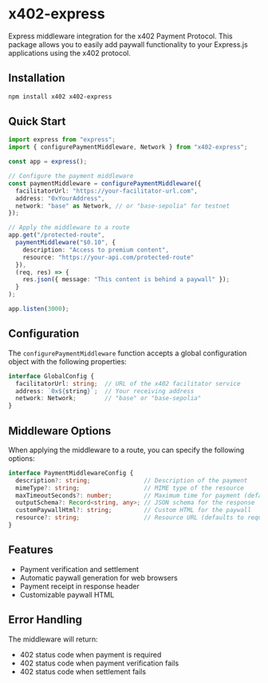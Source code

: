 # x402-express

Express middleware integration for the x402 Payment Protocol. This package allows you to easily add paywall functionality to your Express.js applications using the x402 protocol.

## Installation

```bash
npm install x402 x402-express
```

## Quick Start

```typescript
import express from "express";
import { configurePaymentMiddleware, Network } from "x402-express";

const app = express();

// Configure the payment middleware
const paymentMiddleware = configurePaymentMiddleware({
  facilitatorUrl: "https://your-facilitator-url.com",
  address: "0xYourAddress",
  network: "base" as Network, // or "base-sepolia" for testnet
});

// Apply the middleware to a route
app.get("/protected-route", 
  paymentMiddleware("$0.10", {
    description: "Access to premium content",
    resource: "https://your-api.com/protected-route"
  }),
  (req, res) => {
    res.json({ message: "This content is behind a paywall" });
  }
);

app.listen(3000);
```

## Configuration

The `configurePaymentMiddleware` function accepts a global configuration object with the following properties:

```typescript
interface GlobalConfig {
  facilitatorUrl: string;  // URL of the x402 facilitator service
  address: `0x${string}`;  // Your receiving address
  network: Network;        // "base" or "base-sepolia"
}
```

## Middleware Options

When applying the middleware to a route, you can specify the following options:

```typescript
interface PaymentMiddlewareConfig {
  description?: string;               // Description of the payment
  mimeType?: string;                  // MIME type of the resource
  maxTimeoutSeconds?: number;         // Maximum time for payment (default: 60)
  outputSchema?: Record<string, any>; // JSON schema for the response
  customPaywallHtml?: string;         // Custom HTML for the paywall
  resource?: string;                  // Resource URL (defaults to request URL)
}
```

## Features

- Payment verification and settlement
- Automatic paywall generation for web browsers
- Payment receipt in response header
- Customizable paywall HTML

## Error Handling

The middleware will return:
- 402 status code when payment is required
- 402 status code when payment verification fails
- 402 status code when settlement fails

